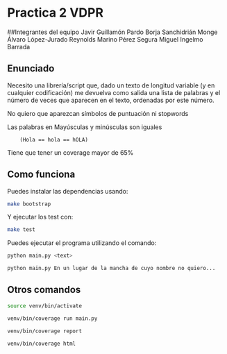 # Practica 2 VDPR

##Integrantes del equipo
Javir Guillamón Pardo
Borja Sanchidrián Monge
Álvaro López-Jurado Reynolds
Marino Pérez Segura
Miguel Ingelmo Barrada

## Enunciado

Necesito una librería/script que, dado un texto de longitud variable (y en cualquier codificación) me devuelva como salida una lista de palabras y el número de veces que aparecen en el texto, ordenadas por este número.

No quiero que aparezcan símbolos de puntuación ni stopwords

Las palabras en Mayúsculas y minúsculas son iguales

        (Hola == hola == hOLA)

Tiene que tener un coverage mayor de 65%

## Como funciona

Puedes instalar las dependencias usando:

```bash
make bootstrap
```

Y  ejecutar los test con:

```bash
make test
```

Puedes ejecutar el programa utilizando el comando:

```bash
python main.py <text>

python main.py En un lugar de la mancha de cuyo nombre no quiero...

```

## Otros comandos
```bash
source venv/bin/activate
```

```bash
venv/bin/coverage run main.py
```

```bash
venv/bin/coverage report
```

```bash
venv/bin/coverage html
```
